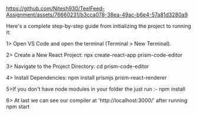 https://github.com/Nitesh930/TeelFeed-Assignment/assets/76660231/b3cca078-38ea-49ac-b6e4-57a81d3280a9


Here's a complete step-by-step guide from initializing the project to running it:

1> Open VS Code and open the terminal (Terminal > New Terminal).

2> Create a New React Project:
   npx create-react-app prism-code-editor

3> Navigate to the Project Directory:
   cd prism-code-editor

4> Install Dependencies:
   npm install prismjs prism-react-renderer

5>If you don't have node modules in your folder the just run :- 
  npm install

6> At last we can see our compiler at 'http://localhost:3000/'
   after running 
   npm start
